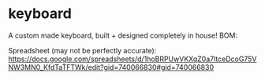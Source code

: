 # keyboard
A custom made keyboard, built + designed completely in house! 
BOM:


Spreadsheet (may not be perfectly accurate): https://docs.google.com/spreadsheets/d/1hoBRPUwVKXqZ0a7ltceDcoG75VNW3MN0_KfdTaTFTWk/edit?gid=740066830#gid=740066830

